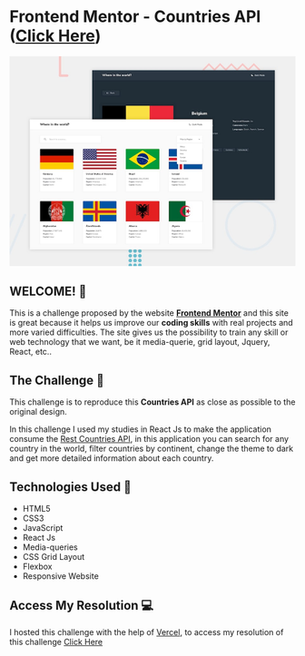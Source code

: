 # Frontend Mentor -  Countries API ([Click Here](https://countries-api-samueloliveiraa.vercel.app/))

![Design preview for Countries API ](./src/image/desktop-preview.jpg)

## WELCOME! 👋         
  
This is a challenge proposed by the website **[Frontend Mentor](https://www.frontendmentor.io)** and this site is great because it helps us improve our **coding skills** with real projects and more varied difficulties. The site gives us the possibility to train any skill or web technology that we want, be it media-querie, grid layout, Jquery, React, etc..

## The Challenge 🎯

This challenge is to reproduce this **Countries API** as close as possible to the original design.

In this challenge I used my studies in React Js to make the application consume the [Rest Countries API](https://restcountries.com/), in this application you can search for any country in the world, filter countries by continent, change the theme to dark and get more detailed information about each country.

## Technologies Used 🧩

* HTML5
* CSS3
* JavaScript
* React Js
* Media-queries
* CSS Grid Layout
* Flexbox
* Responsive Website

## Access My Resolution 💻

   I hosted this challenge with the help of [Vercel](https://vercel.com), to access my resolution of this challenge [Click Here](https://countries-api-samueloliveira.vercel.app/)


